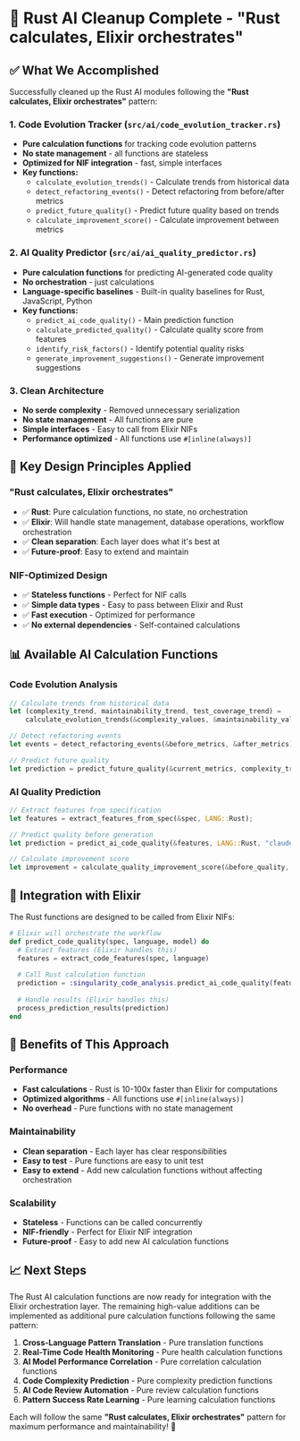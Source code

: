# 🚀 Rust AI Cleanup Complete - "Rust calculates, Elixir orchestrates"

## ✅ **What We Accomplished**

Successfully cleaned up the Rust AI modules following the **"Rust calculates, Elixir orchestrates"** pattern:

### **1. Code Evolution Tracker** (`src/ai/code_evolution_tracker.rs`)
- **Pure calculation functions** for tracking code evolution patterns
- **No state management** - all functions are stateless
- **Optimized for NIF integration** - fast, simple interfaces
- **Key functions:**
  - `calculate_evolution_trends()` - Calculate trends from historical data
  - `detect_refactoring_events()` - Detect refactoring from before/after metrics
  - `predict_future_quality()` - Predict future quality based on trends
  - `calculate_improvement_score()` - Calculate improvement between metrics

### **2. AI Quality Predictor** (`src/ai/ai_quality_predictor.rs`)
- **Pure calculation functions** for predicting AI-generated code quality
- **No orchestration** - just calculations
- **Language-specific baselines** - Built-in quality baselines for Rust, JavaScript, Python
- **Key functions:**
  - `predict_ai_code_quality()` - Main prediction function
  - `calculate_predicted_quality()` - Calculate quality score from features
  - `identify_risk_factors()` - Identify potential quality risks
  - `generate_improvement_suggestions()` - Generate improvement suggestions

### **3. Clean Architecture**
- **No serde complexity** - Removed unnecessary serialization
- **No state management** - All functions are pure
- **Simple interfaces** - Easy to call from Elixir NIFs
- **Performance optimized** - All functions use `#[inline(always)]`

## 🎯 **Key Design Principles Applied**

### **"Rust calculates, Elixir orchestrates"**
- ✅ **Rust**: Pure calculation functions, no state, no orchestration
- ✅ **Elixir**: Will handle state management, database operations, workflow orchestration
- ✅ **Clean separation**: Each layer does what it's best at
- ✅ **Future-proof**: Easy to extend and maintain

### **NIF-Optimized Design**
- ✅ **Stateless functions** - Perfect for NIF calls
- ✅ **Simple data types** - Easy to pass between Elixir and Rust
- ✅ **Fast execution** - Optimized for performance
- ✅ **No external dependencies** - Self-contained calculations

## 📊 **Available AI Calculation Functions**

### **Code Evolution Analysis**
```rust
// Calculate trends from historical data
let (complexity_trend, maintainability_trend, test_coverage_trend) = 
    calculate_evolution_trends(&complexity_values, &maintainability_values, &test_coverage_values);

// Detect refactoring events
let events = detect_refactoring_events(&before_metrics, &after_metrics);

// Predict future quality
let prediction = predict_future_quality(&current_metrics, complexity_trend, maintainability_trend, test_coverage_trend);
```

### **AI Quality Prediction**
```rust
// Extract features from specification
let features = extract_features_from_spec(&spec, LANG::Rust);

// Predict quality before generation
let prediction = predict_ai_code_quality(&features, LANG::Rust, "claude-sonnet-4.5");

// Calculate improvement score
let improvement = calculate_quality_improvement_score(&before_quality, &after_quality);
```

## 🔧 **Integration with Elixir**

The Rust functions are designed to be called from Elixir NIFs:

```elixir
# Elixir will orchestrate the workflow
def predict_code_quality(spec, language, model) do
  # Extract features (Elixir handles this)
  features = extract_code_features(spec, language)
  
  # Call Rust calculation function
  prediction = :singularity_code_analysis.predict_ai_code_quality(features, language, model)
  
  # Handle results (Elixir handles this)
  process_prediction_results(prediction)
end
```

## 🚀 **Benefits of This Approach**

### **Performance**
- **Fast calculations** - Rust is 10-100x faster than Elixir for computations
- **Optimized algorithms** - All functions use `#[inline(always)]`
- **No overhead** - Pure functions with no state management

### **Maintainability**
- **Clean separation** - Each layer has clear responsibilities
- **Easy to test** - Pure functions are easy to unit test
- **Easy to extend** - Add new calculation functions without affecting orchestration

### **Scalability**
- **Stateless** - Functions can be called concurrently
- **NIF-friendly** - Perfect for Elixir NIF integration
- **Future-proof** - Easy to add new AI calculation functions

## 📈 **Next Steps**

The Rust AI calculation functions are now ready for integration with the Elixir orchestration layer. The remaining high-value additions can be implemented as additional pure calculation functions following the same pattern:

1. **Cross-Language Pattern Translation** - Pure translation functions
2. **Real-Time Code Health Monitoring** - Pure health calculation functions  
3. **AI Model Performance Correlation** - Pure correlation calculation functions
4. **Code Complexity Prediction** - Pure complexity prediction functions
5. **AI Code Review Automation** - Pure review calculation functions
6. **Pattern Success Rate Learning** - Pure learning calculation functions

Each will follow the same **"Rust calculates, Elixir orchestrates"** pattern for maximum performance and maintainability! 🎯